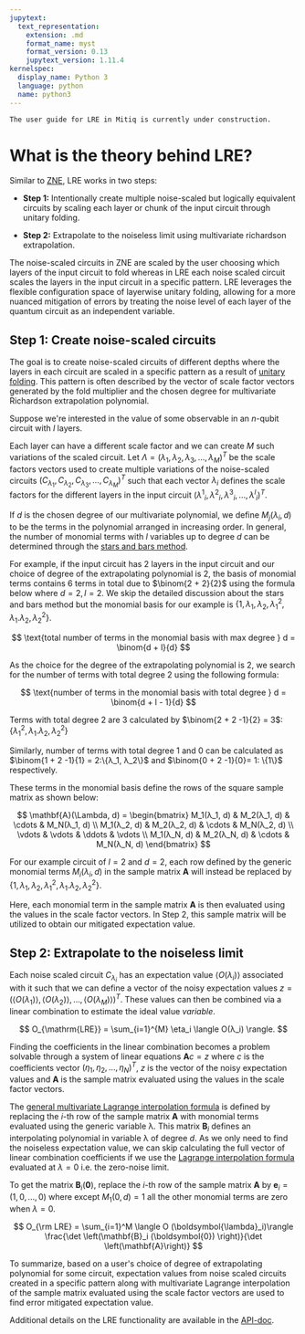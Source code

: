 ```yaml
---
jupytext:
  text_representation:
    extension: .md
    format_name: myst
    format_version: 0.13
    jupytext_version: 1.11.4
kernelspec:
  display_name: Python 3
  language: python
  name: python3
---
```



```{warning}
The user guide for LRE in Mitiq is currently under construction.
```

# What is the theory behind LRE?

Similar to [ZNE](zne.md), LRE works in two steps:

- **Step 1:** Intentionally create multiple noise-scaled but logically equivalent circuits by scaling each layer or chunk of the input circuit through unitary folding.

- **Step 2:** Extrapolate to the noiseless limit using multivariate richardson extrapolation.

The noise-scaled circuits in ZNE are scaled by the user choosing which layers of the input circuit to fold whereas in LRE
each noise scaled circuit scales the layers in the input circuit in a specific pattern. LRE leverages the flexible configuration space of layerwise unitary folding,
allowing for a more nuanced mitigation of errors by treating the noise level of each layer of
the quantum circuit as an independent variable.

## Step 1: Create noise-scaled circuits

The goal is to create noise-scaled circuits of different depths where the layers in each circuit are scaled in
a specific pattern as a result of [unitary folding](zne-5-theory.md). This pattern is often described by the vector of scale factor vectors generated by the fold multiplier and the chosen degree for multivariate Richardson extrapolation polynomial.

Suppose we're interested in the value of some observable in an $n$-qubit circuit with $l$ layers.

Each layer can have a different scale factor and we can create $M$ such variations of the scaled circuit. Let
$\Lambda = (λ_1, λ_2, λ_3, \ldots, λ_M)^T$ be the scale factors vectors used to create multiple variations of the
noise-scaled circuits $(C_{λ_1}, C_{λ_2}, C_{λ_3}, \ldots, C_{λ_M})^T$ such that each vector $λ_i$ defines the scale
factors for the different layers in the input circuit $({λ^1}_i, {λ^2}_i, {λ^3}_i, \ldots, {λ^l}_i)^T$.

If $d$ is the chosen degree of our multivariate polynomial, we define $M_j(λ_i, d)$ to be the terms in the polynomial
arranged in increasing order. In general, the number of monomial terms with $l$ variables up to degree $d$ can be determined
through the [stars and bars method](https://en.wikipedia.org/wiki/Stars_and_bars_%28combinatorics%29).

For example, if the input circuit has 2 layers in the input circuit and our choice of degree of the extrapolating polynomial is 2, the basis of monomial terms contains 6 terms in total due to $\binom{2 + 2}{2}$ using the formula below where $d=2, l=2$. We skip the detailed discussion about the stars and bars method but the monomial basis for our example is $\{1, λ_1, λ_2, {λ_1}^2, λ_1 . λ_2, {λ_2}^2 \}$.

$$
\text{total number of terms in the monomial basis with max degree } d = \binom{d + l}{d}
$$

As the choice for the degree of the extrapolating polynomial is 2, we search for the number of terms with total degree 2 using the following formula:

$$
\text{number of terms in the monomial basis with total degree } d = \binom{d + l - 1}{d}
$$

Terms with total degree 2 are 3 calculated by $\binom{2 + 2 -1}{2} = 3$: $\{{λ_1}^2, λ_1 . λ_2, {λ_2}^2 \}$

Similarly, number of terms with total degree 1 and 0 can be calculated as $\binom{1 + 2 -1}{1} = 2:\{λ_1, λ_2\}$ and $\binom{0 + 2 -1}{0}= 1: \{1\}$ respectively. 

These terms in the monomial basis define the rows of the square sample matrix as shown below:

$$
\mathbf{A}(\Lambda, d) = 
\begin{bmatrix}
    M_1(λ_1, d) & M_2(λ_1, d) & \cdots & M_N(λ_1, d) \\
    M_1(λ_2, d) & M_2(λ_2, d) & \cdots & M_N(λ_2, d) \\
    \vdots & \vdots & \ddots & \vdots \\
    M_1(λ_N, d) & M_2(λ_N, d) & \cdots & M_N(λ_N, d)
\end{bmatrix}
$$

For our example circuit of $l=2$ and $d=2$, each row defined by the generic monomial terms $M_i(λ_i, d)$ in the sample matrix $\mathbf{A}$ will instead be replaced by $\{1, λ_1, λ_2, {λ_1}^2, λ_1 . λ_2, {λ_2}^2 \}$.

Here, each monomial term in the sample matrix $\mathbf{A}$ is then evaluated using the values in the scale factor vectors. In Step 2, this sample matrix will be utilized to obtain our mitigated expectation value.

## Step 2: Extrapolate to the noiseless limit

Each noise scaled circuit $C_{λ_i}$ has an expectation value $\langle O(λ_i) \rangle$ associated with it such that we can define a vector of the noisy expectation values $z = (\langle O(λ_1) \rangle, \langle O(λ_2) \rangle, \ldots, \langle O(λ_M)\rangle)^T$.
These values can then be combined via a linear combination to estimate the ideal value $variable$.

$$
O_{\mathrm{LRE}} = \sum_{i=1}^{M} \eta_i \langle O(λ_i) \rangle.
$$

Finding the coefficients in the linear combination becomes a problem solvable through a system of linear equations $\mathbf{A} c = z$ where $c$ is the coefficients vector $(\eta_1, \eta_2, \ldots, \eta_N)^T$, $z$ is the vector of the noisy expectation values and $\mathbf{A}$ is the sample matrix evaluated using the values in the scale factor vectors.

The [general multivariate Lagrange interpolation formula](https://www.siam.org/media/wkvnvame/a_simple_expression_for_multivariate.pdf) is defined by replacing the $i$-th row of the sample matrix $\mathbf{A}$ with monomial terms evaluated using the generic variable λ. This matrix $\mathbf{B}_i$ defines an interpolating polynomial in variable λ of degree $d$. As we only need to find the noiseless expectation value, we can skip calculating the full vector of linear combination coefficients if we use the [Lagrange interpolation formula](https://files.eric.ed.gov/fulltext/EJ1231189.pdf) evaluated at $λ = 0$ i.e. the zero-noise limit.

To get the matrix $\mathbf{B}_i(\mathbf{0})$, replace the $i$-th row of the sample matrix $\mathbf{A}$ by $\mathbf{e}_i=(1, 0, \ldots, 0)$ where except $M_1(0, d) = 1$ all the other monomial terms are zero when $λ=0$.

$$
O_{\rm LRE} = \sum_{i=1}^M \langle O (\boldsymbol{\lambda}_i)\rangle  \frac{\det \left(\mathbf{B}_i (\boldsymbol{0}) \right)}{\det \left(\mathbf{A}\right)}
$$

To summarize, based on a user's choice of degree of extrapolating polynomial for some circuit, expectation values from noise scaled circuits created in a specific pattern along with multivariate Lagrange interpolation of the sample matrix evaluated using the scale factor vectors are used to find error mitigated expectation value. 

Additional details on the LRE functionality are available in the [API-doc](https://mitiq.readthedocs.io/en/stable/apidoc.html#module-mitiq.lre.multivariate_scaling.layerwise_folding).

